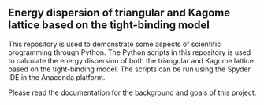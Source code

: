 ## Energy dispersion of triangular and Kagome lattice based on the tight-binding model
This repository is used to demonstrate some aspects of scientific programming through Python. The Python scripts in this repository is used to calculate the energy dispersion of both the triangular and Kagome lattice based on the tight-binding model. The scripts can be run using the Spyder IDE in the Anaconda platform.

Please read the documentation for the background and goals of this project. 
